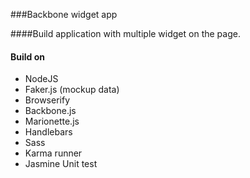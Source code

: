 ###Backbone widget app

####Build application with multiple widget on the page.

#### Build on
* NodeJS
* Faker.js (mockup data)
* Browserify
* Backbone.js
* Marionette.js
* Handlebars
* Sass
* Karma runner
* Jasmine Unit test